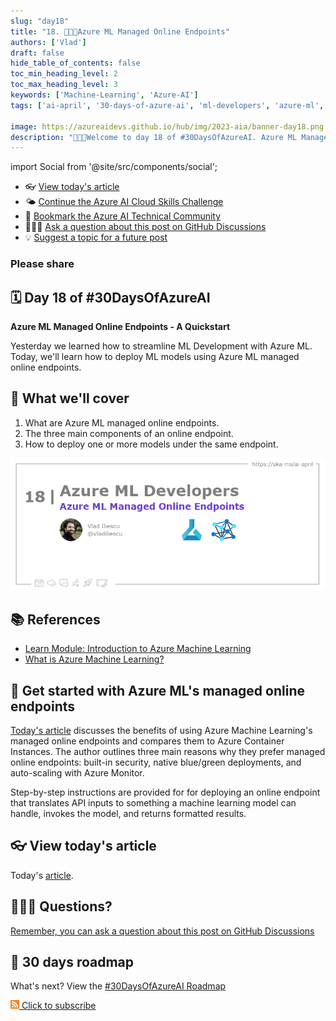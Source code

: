 ```yaml
---
slug: "day18"
title: "18. 🧑🏽‍🔬Azure ML Managed Online Endpoints"
authors: ['Vlad']
draft: false
hide_table_of_contents: false
toc_min_heading_level: 2
toc_max_heading_level: 3
keywords: ['Machine-Learning', 'Azure-AI']
tags: ['ai-april', '30-days-of-azure-ai', 'ml-developers', 'azure-ml', 'data-scientist']

image: https://azureaidevs.github.io/hub/img/2023-aia/banner-day18.png
description: "🧑🏽‍🔬Welcome to day 18 of #30DaysOfAzureAI. Azure ML Managed Online Endpoints - A Quickstart https://azureaidevs.github.io/hub/2023-aia/day18"
---
```


import Social from '@site/src/components/social';

<head>

  <link rel="canonical" href="https://vladiliescu.net/aml-managed-endpoints-quickstart/"  />

</head>

- 👓 [View today's article](https://vladiliescu.net/aml-managed-endpoints-quickstart/)
- 🌤️ [Continue the Azure AI Cloud Skills Challenge](https://aka.ms/30-days-of-azure-ai-challenge)
- 🏫 [Bookmark the Azure AI Technical Community](https://techcommunity.microsoft.com/t5/artificial-intelligence-and/ct-p/AI)
- 🙋🏾‍♂️ [Ask a question about this post on GitHub Discussions](https://github.com/AzureAiDevs/hub/discussions/categories/18-azure-ml-managed-online-endpoints)
- 💡 [Suggest a topic for a future post](https://github.com/AzureAiDevs/hub/discussions/categories/call-for-content)

### Please share

<Social
    page_url="https://azureaidevs.github.io/hub/2023-aia/day18"
    image_url="https://azureaidevs.github.io/hub/img/2023-aia/banner-day18.png"
    title="Azure ML Managed Online Endpoints"
    description= "🧑🏽‍🔬Day 18 of #30DaysOfAzureAI. Check out Azure Machine Learning's managed online endpoints feature! With built-in security, blue/green deployments, and auto-scaling, it's the perfect way to deploy and scale your models. 🚀"
    hashtags="AzureAiDevs,AI,AzureML"
    hashtag="#30DaysOfAzureAi"
/>

## 🗓️ Day 18 of #30DaysOfAzureAI

<!-- README
The following description is also used for the tweet. So it should be action oriented and grab attention 
If you update the description, please update the description: in the frontmatter as well.
-->

**Azure ML Managed Online Endpoints - A Quickstart**

<!-- README
The following is the intro to the post. It should be a short teaser for the post.
-->

Yesterday we learned how to streamline ML Development with Azure ML. Today, we'll learn how to deploy ML models using Azure ML managed online endpoints.

## 🎯 What we'll cover

<!-- README
The following list is the main points of the post. There should be 3-4 main points.
 -->


1. What are Azure ML managed online endpoints.
2. The three main components of an online endpoint.
3. How to deploy one or more models under the same endpoint.

<!-- 
- Main point 1
- Main point 2
- Main point 3 
- Main point 4
-->

![Image banner for day 18](./../../static/img/2023-aia/banner-day18.png)

<!-- README
Add or update a list relevant references here. These could be links to other blog posts, Microsoft Learn Module, videos, or other resources.
-->



## 📚 References

- [Learn Module: Introduction to Azure Machine Learning](https://learn.microsoft.com/training/modules/intro-to-azure-ml?WT.mc_id=aiml-89446-dglover)
- [What is Azure Machine Learning?](https://learn.microsoft.com/azure/machine-learning/overview-what-is-azure-machine-learning?WT.mc_id=aiml-89446-dglover)


<!-- README
The following is the body of the post. It should be an overview of the post that you are referencing.
See the Learn More section, if you supplied a canonical link, then will be displayed here.
-->


## 🚌 Get started with Azure ML's managed online endpoints

[Today's article](https://vladiliescu.net/aml-managed-endpoints-quickstart/) discusses the benefits of using Azure Machine Learning's managed online endpoints and compares them to Azure Container Instances. The author outlines three main reasons why they prefer managed online endpoints: built-in security, native blue/green deployments, and auto-scaling with Azure Monitor.

Step-by-step instructions are provided for for deploying an online endpoint that translates API inputs to something a machine learning model can handle, invokes the model, and returns formatted results.

## 👓 View today's article

Today's [article](https://vladiliescu.net/aml-managed-endpoints-quickstart/).


## 🙋🏾‍♂️ Questions?

[Remember, you can ask a question about this post on GitHub Discussions](https://github.com/AzureAiDevs/hub/discussions/categories/18-azure-ml-managed-online-endpoints)

## 📍 30 days roadmap

What's next? View the [#30DaysOfAzureAI Roadmap](/hub/roadmap/30days)

[![](./../../static/img/2023-aia/rss.png) Click to subscribe](https://azureaidevs.github.io/hub/2023-aia/rss.xml)